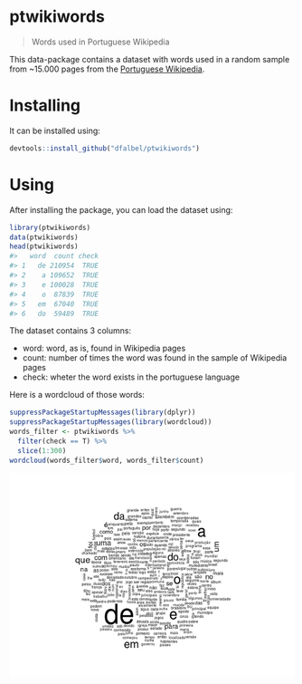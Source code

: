 
<!-- README.md is generated from README.Rmd. Please edit that file -->
ptwikiwords
===========

> Words used in Portuguese Wikipedia

This data-package contains a dataset with words used in a random sample from ~15.000 pages from the [Portuguese Wikipedia](https://pt.wikipedia.org/).

Installing
==========

It can be installed using:

``` r
devtools::install_github("dfalbel/ptwikiwords")
```

Using
=====

After installing the package, you can load the dataset using:

``` r
library(ptwikiwords)
data(ptwikiwords)
head(ptwikiwords)
#>   word  count check
#> 1   de 210954  TRUE
#> 2    a 109652  TRUE
#> 3    e 100028  TRUE
#> 4    o  87839  TRUE
#> 5   em  67040  TRUE
#> 6   do  59489  TRUE
```

The dataset contains 3 columns:

-   word: word, as is, found in Wikipedia pages
-   count: number of times the word was found in the sample of Wikipedia pages
-   check: wheter the word exists in the portuguese language

Here is a wordcloud of those words:

``` r
suppressPackageStartupMessages(library(dplyr))
suppressPackageStartupMessages(library(wordcloud))
words_filter <- ptwikiwords %>%
  filter(check == T) %>%
  slice(1:300)
wordcloud(words_filter$word, words_filter$count)
```

![](README-wordcloud-1.png)
